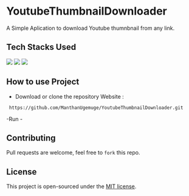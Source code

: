 # YoutubeThumbnailDownloader
A Simple Aplication to download Youtube thumnbnail from any link.

## Tech Stacks Used

<a target="_blank" href="https://www.w3schools.com/html/default.asp"><img src="https://img.shields.io/badge/html5%20-%23E34F26.svg?&style=for-the-badge&logo=html5&logoColor=white"></img></a>
<a target="_blank" href="https://www.w3schools.com/css/default.asp"><img src="https://img.shields.io/badge/css3%20-%231572B6.svg?&style=for-the-badge&logo=css3&logoColor=white"></img></a>
<a target="_blank" href="https://www.w3schools.com/js/default.asp"><img src="https://img.shields.io/badge/javascript%20-%23323330.svg?&style=for-the-badge&logo=javascript&logoColor=%23F7DF1E"></img></a>


## How to use Project


- Download or clone the repository Website :
```
 https://github.com/ManthanUgemuge/YoutubeThumbnailDownloader.git 
```
-Run - 

## Contributing
Pull requests are welcome, feel free to ```fork``` this repo.

## License
This project is open-sourced under the [MIT license]().
